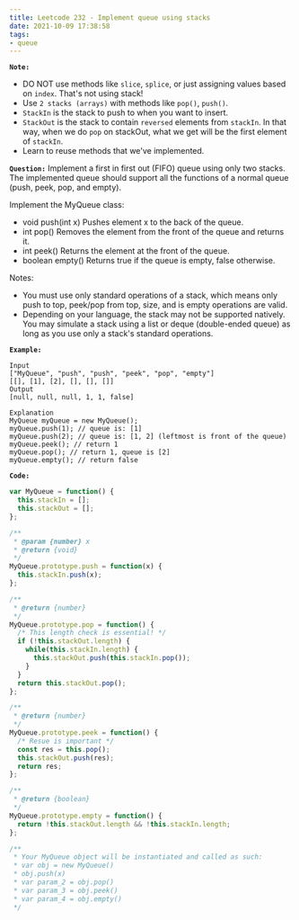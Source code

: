 ```yaml
---
title: Leetcode 232 - Implement queue using stacks
date: 2021-10-09 17:38:58
tags:
- queue
---
```

**`Note:`**
- DO NOT use methods like `slice`, `splice`, or just assigning values based on `index`. That's not using stack!
- Use `2 stacks (arrays)` with methods like `pop()`, `push()`.
- `StackIn` is the stack to push to when you want to insert.
- `StackOut` is the stack to contain `reversed` elements from `stackIn`. In that way, when we do `pop` on stackOut, what we get will be the first element of `stackIn`.
- Learn to reuse methods that we've implemented.

**`Question:`**
Implement a first in first out (FIFO) queue using only two stacks. The implemented queue should support all the functions of a normal queue (push, peek, pop, and empty).

Implement the MyQueue class:

- void push(int x) Pushes element x to the back of the queue.
- int pop() Removes the element from the front of the queue and returns it.
- int peek() Returns the element at the front of the queue.
- boolean empty() Returns true if the queue is empty, false otherwise.

Notes:

- You must use only standard operations of a stack, which means only push to top, peek/pop from top, size, and is empty operations are valid.
- Depending on your language, the stack may not be supported natively. You may simulate a stack using a list or deque (double-ended queue) as long as you use only a stack's standard operations.

**`Example:`**
```
Input
["MyQueue", "push", "push", "peek", "pop", "empty"]
[[], [1], [2], [], [], []]
Output
[null, null, null, 1, 1, false]

Explanation
MyQueue myQueue = new MyQueue();
myQueue.push(1); // queue is: [1]
myQueue.push(2); // queue is: [1, 2] (leftmost is front of the queue)
myQueue.peek(); // return 1
myQueue.pop(); // return 1, queue is [2]
myQueue.empty(); // return false
```

**`Code:`**
```javascript
var MyQueue = function() {
  this.stackIn = [];
  this.stackOut = [];
};

/** 
 * @param {number} x
 * @return {void}
 */
MyQueue.prototype.push = function(x) {
  this.stackIn.push(x);
};

/**
 * @return {number}
 */
MyQueue.prototype.pop = function() {
  /* This length check is essential! */
  if (!this.stackOut.length) {
    while(this.stackIn.length) {
      this.stackOut.push(this.stackIn.pop());
    }
  }
  return this.stackOut.pop();
};

/**
 * @return {number}
 */
MyQueue.prototype.peek = function() {
  /* Resue is important */
  const res = this.pop();
  this.stackOut.push(res);
  return res;
};

/**
 * @return {boolean}
 */
MyQueue.prototype.empty = function() {
  return !this.stackOut.length && !this.stackIn.length;
};

/**
 * Your MyQueue object will be instantiated and called as such:
 * var obj = new MyQueue()
 * obj.push(x)
 * var param_2 = obj.pop()
 * var param_3 = obj.peek()
 * var param_4 = obj.empty()
 */
```
